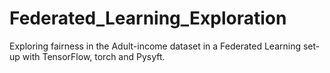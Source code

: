 # Federated_Learning_Exploration
Exploring fairness in the Adult-income dataset in a Federated Learning set-up with TensorFlow, torch and Pysyft.
